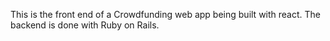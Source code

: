 This is the front end of a Crowdfunding web app being built with react. The backend is done with Ruby on Rails. 